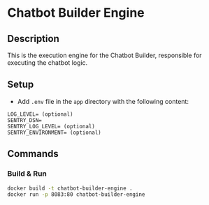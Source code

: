 # Chatbot Builder Engine

## Description

This is the execution engine for the Chatbot Builder, responsible for executing the chatbot logic.

## Setup

- Add `.env` file in the `app` directory with the following content:

```env
LOG_LEVEL= (optional)
SENTRY_DSN=
SENTRY_LOG_LEVEL= (optional)
SENTRY_ENVIRONMENT= (optional)
```

## Commands

### Build & Run

```bash
docker build -t chatbot-builder-engine .
docker run -p 8083:80 chatbot-builder-engine
```
